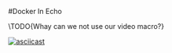 #Docker In Echo

\TODO{Whay can we not use our video macro?}

[![asciicast](https://asciinema.org/a/dJ6rBeYbA2qgn0cmwgb6GKDWQ.png)](https://asciinema.org/a/dJ6rBeYbA2qgn0cmwgb6GKDWQ)
